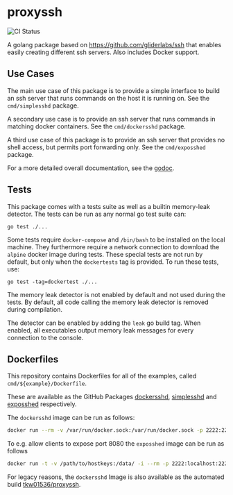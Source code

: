 # proxyssh

![CI Status](https://github.com/tkw1536/proxyssh/workflows/CI/badge.svg)


A golang package based on https://github.com/gliderlabs/ssh that enables easily creating different ssh servers. 
Also includes Docker support. 

## Use Cases

The main use case of this package is to provide a simple interface to build an ssh server that runs commands on the host it is running on. 
See the `cmd/simplesshd` package. 

A secondary use case is to provide an ssh server that runs commands in matching docker containers. 
See the `cmd/dockersshd` package. 

A third use case of this package is to provide an ssh server that provides no shell access, but permits port forwarding only. 
See the `cmd/exposshed` package.

For a more detailed overall documentation, see the [godoc](https://pkg.go.dev/github.com/tkw1536/proxyssh). 

## Tests

This package comes with a tests suite as well as a builtin memory-leak detector.
The tests can be run as any normal go test suite can:

    go test ./...

Some tests require `docker-compose` and `/bin/bash` to be installed on the local machine.
They furthermore require a network connection to download the `alpine` docker image during tests.
These special tests are not run by default, but only when the `dockertests` tag is provided.
To run these tests, use:

    go test -tag=dockertest ./...

The memory leak detector is not enabled by default and not used during the tests.
By default, all code calling the memory leak detector is removed during compilation. 

The detector can be enabled by adding the `leak` go build tag. 
When enabled, all executables output memory leak messages for every connection to the console.

## Dockerfiles

This repository contains Dockerfiles for all of the examples, called `cmd/${example}/Dockerfile`. 

These are available as the GitHub Packages [dockersshd](https://github.com/users/tkw1536/packages/container/package/dockersshd), [simplesshd](https://github.com/users/tkw1536/packages/container/package/simplesshd) and [exposshed](https://github.com/users/tkw1536/packages/container/package/exposshed) respectively. 

The `dockersshd` image can be run as follows:

```bash
docker run --rm -v /var/run/docker.sock:/var/run/docker.sock -p 2222:2222 ghcr.io/tkw1536/dockersshd:latest
```

To e.g. allow clients to expose port 8080 the `exposshed` image can be run as follows

```bash
docker run -t -v /path/to/hostkeys:/data/ -i --rm -p 2222:localhost:2222 -p 8080:8080 ghcr.io/tkw1536/exposshed:latest -R 0.0.0.0:8080
```

For legacy reasons, the `dockersshd` Image is also available as the automated build [tkw01536/proxyssh](https://hub.docker.com/r/tkw01536/proxyssh). 
